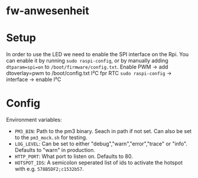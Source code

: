 # fw-anwesenheit

# Setup 

In order to use the LED we need to enable the SPI interface on the Rpi. 
You can enable it by running `sudo raspi-config`, or by manually adding `dtparam=spi=on` to `/boot/firmware/config.txt`.
Enable PWM ->  add dtoverlay=pwm to /boot/config.txt
I²C fpr RTC `sudo raspi-config` -> interface -> enable I²C

# Config 

Environment variables:

- `PM3_BIN`: Path to the pm3 binary. Seach in path if not set. Can also be set to the `pm3_mock.sh` for testing.
- `LOG_LEVEL`: Can be set to either "debug","warn","error","trace" or "info". Defaults to "warn" in production.
- `HTTP_PORT`: What port to listen on. Defaults to 80.
- `HOTSPOT_IDS`: A semicolon seperated list of ids to activate the hotspot with e.g. `578B5DF2;c1532b57`.
